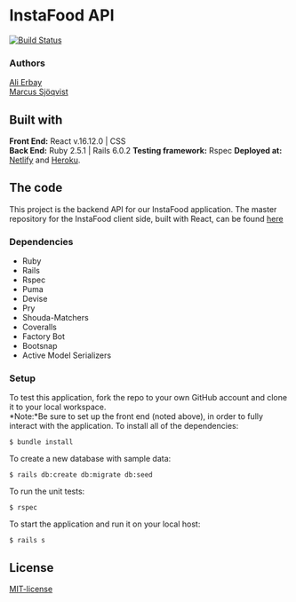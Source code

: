 
# InstaFood API

[![Build Status](https://semaphoreci.com/api/v1/kermit-klein/slowfood-api-team-2-april-2020/branches/dependabot-bundler-rack-2-2-3/badge.svg)](https://semaphoreci.com/kermit-klein/slowfood-api-team-2-april-2020)

### Authors

[Ali Erbay](https://github.com/kermit-klein)  
[Marcus Sjöqvist](https://github.com/viamarcus)  

## Built with
**Front End:** React v.16.12.0 | CSS  
**Back End:** Ruby 2.5.1 | Rails 6.0.2 
**Testing framework:** Rspec 
**Deployed at:** [Netlify](https://stoic-wilson-58c3b4.netlify.app/) and [Heroku](https://www.heroku.com).
## The code   
This project is the backend API for our InstaFood application. The master repository for the InstaFood client side, built with React, can be found [here](https://github.com/kermit-klein/slowfood-client-team-2-april-2020)

### Dependencies  
* Ruby
* Rails
* Rspec
* Puma
* Devise
* Pry
* Shouda-Matchers
* Coveralls
* Factory Bot
* Bootsnap
* Active Model Serializers

### Setup   
To test this application, fork the repo to your own GitHub account and clone it to your local workspace. </br>
*Note:*Be sure to set up the front end (noted above), in order to fully interact with the application. 
To install all of the dependencies:  
```
$ bundle install 
```
To create a new database with sample data:  
```
$ rails db:create db:migrate db:seed 
```
To run the unit tests:  

```
$ rspec
``` 
  
To start the application and run it on your local host:
```
$ rails s
```

## License  
[MIT-license](https://en.wikipedia.org/wiki/MIT_License)
